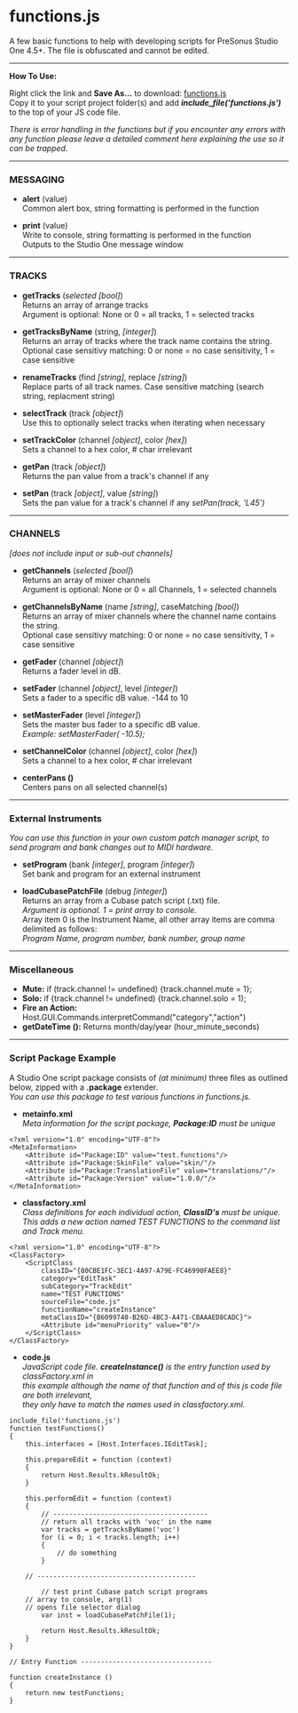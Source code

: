 # functions.js
A few basic functions to help with developing scripts for PreSonus Studio One 4.5+.  The file is obfuscated and cannot be edited. 

<HR>
    
**How To Use:**</br>

Right click the link and **Save As...** to download:
[functions.js](https://raw.githubusercontent.com/expressmix/studioone_functions/master/functions.js) </br>
Copy it to your script project folder(s) and add **_include_file('functions.js')_** to the top of your JS code file.

_There is error handling in the functions but if you encounter any errors with any function please leave a detailed comment here explaining the use so it can be trapped._

<HR>

### MESSAGING

- **alert** (value)</br>
Common alert box, string formatting is performed in the function

- **print** (value)</br>
Write to console, string formatting is performed in the function</br>
Outputs to the Studio One message window

<HR>

### TRACKS 

- **getTracks** (_selected [bool]_)</br>
Returns an array of arrange tracks</br>
Argument is optional: None or 0 = all tracks, 1 = selected tracks

- **getTracksByName** (string, _[integer]_)</br>
Returns an array of tracks where the track name contains the string. </br>
Optional case sensitivy matching: 0 or none = no case sensitivity, 1 = case sensitive 

- **renameTracks** (find _[string]_, replace _[string]_)</br>
Replace parts of all track names. Case sensitive matching (search string, replacment string)

- **selectTrack** (track _[object]_)</br>
Use this to optionally select tracks when iterating when necessary

- **setTrackColor** (channel _[object]_, color _[hex]_)</br>
Sets a channel to a hex color, # char irrelevant

- **getPan** (track _[object]_)</br>
Returns the pan value from a track's channel if any

- **setPan** (track _[object]_, value _[string]_)</br>
Sets the pan value for a track's channel if any
_setPan(track, 'L45')_

<HR>

### CHANNELS </br>
_[does not include input or sub-out channels]_

-  **getChannels** (_selected [bool]_)</br>
Returns an array of mixer channels</br>
Argument is optional: None or 0 = all Channels, 1 = selected channels

- **getChannelsByName** (name _[string]_, caseMatching _[bool]_)</br>
Returns an array of mixer channels where the channel name contains the string.</br> 
Optional case sensitivy matching: 0 or none = no case sensitivity, 1 = case sensitive 


- **getFader** (channel _[object]_)</br>
Returns a fader level in dB. 

- **setFader** (channel _[object]_, level _[integer]_)</br>
Sets a fader to a specific dB value.  -144 to 10

- **setMasterFader** (level _[integer]_)</br>
Sets the master bus fader to a specific dB value. </br>
_Example: setMasterFader( -10.5);_

- **setChannelColor** (channel _[object]_, color _[hex]_)</br>
 Sets a channel to a hex color, # char irrelevant
 
- **centerPans ()**</br>
Centers pans on all selected channel(s)

<HR>

### External Instruments 

_You can use this function in your own custom patch manager script, to send program and bank changes out to MIDI hardware._

   - **setProgram** (bank _[integer]_, program _[integer]_)</br>
    Set bank and program for an external instrument 
    
   - **loadCubasePatchFile** (debug _[integer]_)</br>
    Returns an array from a Cubase patch script (.txt) file.</br>
    _Argument is optional.  1 = print array to console.</br>_
    Array item 0 is the Instrument Name, all other array items are comma delimited as follows:</br>
    _Program Name, program number, bank number, group name_
    
    
<HR>

### Miscellaneous

- **Mute:** if (track.channel != undefined) {track.channel.mute = 1};
- **Solo:** if {track.channel != undefined) {track.channel.solo = 1);
- **Fire an Action:** Host.GUI.Commands.interpretCommand("category","action")
- **getDateTime ():** Returns month/day/year (hour_minute_seconds)

<HR>

### Script Package Example

A Studio One script package consists of *(at minimum)* three files as outlined below, zipped with a **.package** extender.  
*You can use this package to test various functions in functions.js.*

- **metainfo.xml**  
*Meta information for the script package, **Package:ID** must be unique*
```
<?xml version="1.0" encoding="UTF-8"?>
<MetaInformation>
	<Attribute id="Package:ID" value="test.functions"/>
	<Attribute id="Package:SkinFile" value="skin/"/>
	<Attribute id="Package:TranslationFile" value="translations/"/>
	<Attribute id="Package:Version" value="1.0.0/"/>
</MetaInformation>
```

- **classfactory.xml**  
*Class definitions for each individual action, **ClassID's** must be unique.   
This adds a new action named TEST FUNCTIONS to the command list and Track menu.*
```
<?xml version="1.0" encoding="UTF-8"?>
<ClassFactory>
	<ScriptClass
		classID="{80CBE1FC-3EC1-4A97-A79E-FC46990FAEE8}"
		category="EditTask"
		subCategory="TrackEdit"
		name="TEST FUNCTIONS"
		sourceFile="code.js"
		functionName="createInstance"
		metaClassID="{B6099740-B26D-4BC3-A471-CBAAAED8CADC}">
		<Attribute id="menuPriority" value="0"/>
	</ScriptClass>
</ClassFactory>
```

- **code.js**  
*JavaScript code file. **createInstance()** is the entry function used by classFactory.xml in    
this example although the name of that function and of this js code file are both irrelevant,    
they only have to match the names used in classfactory.xml.*
```
include_file('functions.js')
function testFunctions() 
{
    this.interfaces = [Host.Interfaces.IEditTask];

    this.prepareEdit = function (context)
    {        
        return Host.Results.kResultOk;
    }

    this.performEdit = function (context)
    {
        // ---------------------------------------
    	// return all tracks with 'voc' in the name
        var tracks = getTracksByName('voc')
        for (i = 0; i < tracks.length; i++)
        {
            // do something
        }
	
	// ----------------------------------------
	
        // test print Cubase patch script programs  
	// array to console, arg(1)
	// opens file selector dialog
        var inst = loadCubasePatchFile(1);
       
        return Host.Results.kResultOk;
    }
}

// Entry Function ---------------------------------

function createInstance ()
{
    return new testFunctions;
}
```
